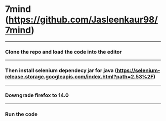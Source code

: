 # 7mind (https://github.com/Jasleenkaur98/7mind)
----
### Clone the repo and load the code into the editor
----
### Then install selenium dependecy jar for java (https://selenium-release.storage.googleapis.com/index.html?path=2.53%2F)
----
### Downgrade firefox to 14.0
----
### Run the code

